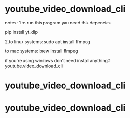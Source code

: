 # youtube_video_download_cli

notes:
 1.to run this program you need this depencies 

 pip install yt_dlp

 2.to linux systems:
 sudo apt install ffmpeg

 to mac systems:
 brew install ffmpeg
 
 if you're using windows don't need install anything# youtube_video_download_cli
# youtube_video_download_cli
# youtube_video_download_cli
